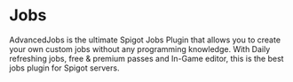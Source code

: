 # Jobs
AdvancedJobs is the ultimate Spigot Jobs Plugin that allows you to create your own custom jobs without any programming knowledge. With Daily refreshing jobs, free &amp; premium passes and In-Game editor, this is the best jobs plugin for Spigot servers.
